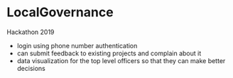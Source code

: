 # LocalGovernance
Hackathon 2019
* login using phone number authentication
* can submit feedback to existing projects and complain about it
* data visualization for the top level officers so that they can make better decisions 
